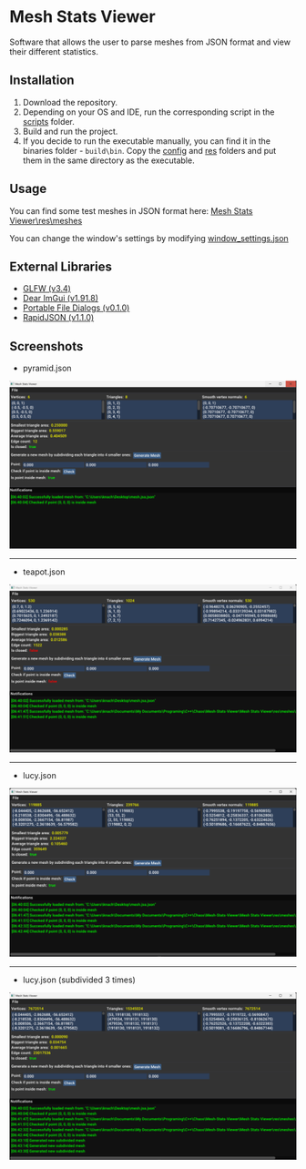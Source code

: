 # Mesh Stats Viewer
Software that allows the user to parse meshes from JSON format and view their different statistics.

## Installation
1. Download the repository.
2. Depending on your OS and IDE, run the corresponding script in the [scripts](https://github.com/Coopjmz/Mesh-Stats-Viewer/tree/main/scripts) folder.
3. Build and run the project.
4. If you decide to run the executable manually, you can find it in the binaries folder - `build\bin`. Copy the [config](https://github.com/Coopjmz/Mesh-Stats-Viewer/tree/main/Mesh%20Stats%20Viewer/config) and [res](https://github.com/Coopjmz/Mesh-Stats-Viewer/tree/main/Mesh%20Stats%20Viewer/res) folders and put them in the same directory as the executable.

## Usage
You can find some test meshes in JSON format here: [Mesh Stats Viewer\res\meshes](https://github.com/Coopjmz/Mesh-Stats-Viewer/tree/main/Mesh%20Stats%20Viewer/res/meshes)

You can change the window's settings by modifying [window_settings.json](https://github.com/Coopjmz/Mesh-Stats-Viewer/blob/main/Mesh%20Stats%20Viewer/config/window_settings.json)

## External Libraries
- [GLFW (v3.4)](https://github.com/glfw/glfw)
- [Dear ImGui (v1.91.8)](https://github.com/ocornut/imgui)
- [Portable File Dialogs (v0.1.0)](https://github.com/samhocevar/portable-file-dialogs)
- [RapidJSON (v1.1.0)](https://github.com/Tencent/rapidjson)

## Screenshots
- pyramid.json

![pyramid.png](https://github.com/Coopjmz/Mesh-Stats-Viewer/blob/main/screenshots/pyramid.png)

***
- teapot.json

![teapot.png](https://github.com/Coopjmz/Mesh-Stats-Viewer/blob/main/screenshots/teapot.png)

***
- lucy.json

![lucy.png](https://github.com/Coopjmz/Mesh-Stats-Viewer/blob/main/screenshots/lucy.png)

***
- lucy.json (subdivided 3 times)

![lucy_subdivided_x12.png](https://github.com/Coopjmz/Mesh-Stats-Viewer/blob/main/screenshots/lucy_subdivided_x12.png)